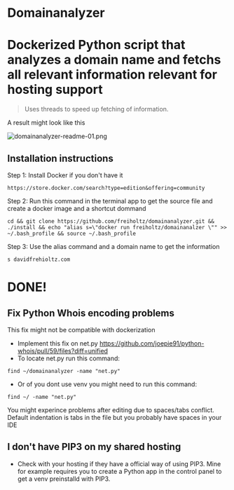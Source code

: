 # Domainanalyzer
# Dockerized Python script that analyzes a domain name and fetchs all relevant information relevant for hosting support

> Uses threads to speed up fetching of information.

A result might look like this

![domainanalyzer-readme-01.png](https://github.com/freiholtz/domainanalyzer/raw/master/docs/domainanalyzer-readme-01.png)


## Installation instructions

Step 1: Install Docker if you don't have it
```
https://store.docker.com/search?type=edition&offering=community
```

Step 2: Run this command in the terminal app to get the source file and create a docker image and a shortcut dommand
```
cd && git clone https://github.com/freiholtz/domainanalyzer.git && ./install && echo "alias s=\"docker run freiholtz/domainanalzer \"" >> ~/.bash_profile && source ~/.bash_profile
```

Step 3: Use the alias command and a domain name to get the information
```
s davidfrehioltz.com
```

# DONE!

## Fix Python Whois encoding problems

This fix might not be compatible with dockerization

* Implement this fix on net.py https://github.com/joepie91/python-whois/pull/59/files?diff=unified
* To locate net.py run this command:
```
find ~/domainanalyzer -name "net.py"
```
* Or of you dont use venv you might need to run this command:
```
find ~/ -name "net.py"
```
You might experince problems after editing due to spaces/tabs conflict.
Default indentation is tabs in the file but you probably have spaces in your IDE

## I don't have PIP3 on my shared hosting
* Check with your hosting if they have a official way of using PIP3. Mine for example requires you to create a Python app in the control panel to get a venv preinstalld with PIP3.
